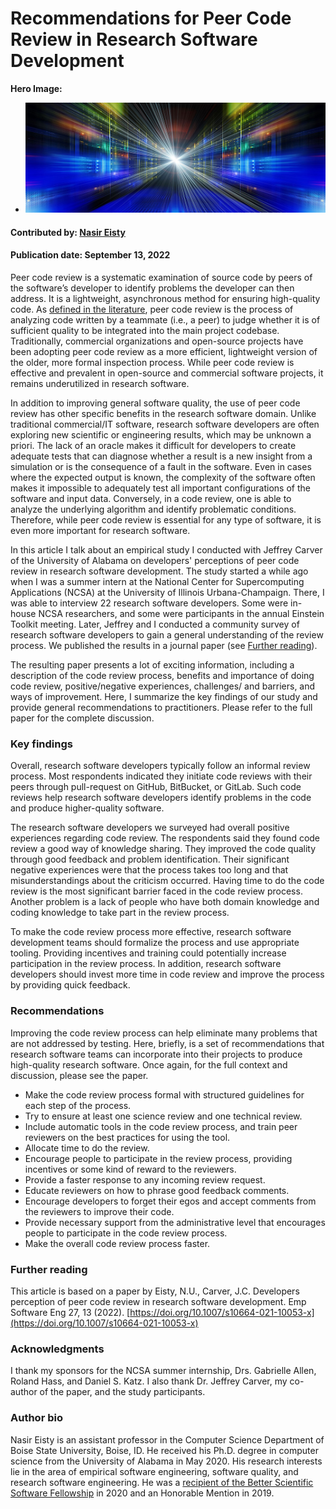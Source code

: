 # Recommendations for Peer Code Review in Research Software Development

**Hero Image:**

- <img src='../../images/computing-abstraction.jpg' />

#### Contributed by: [Nasir Eisty](https://github.com/neisty)

#### Publication date: September 13, 2022

Peer code review is a systematic examination of source code by peers of the software’s developer to identify problems the developer can then address. It is a lightweight, asynchronous method for ensuring high-quality code. As [defined in the literature](http://amiangshu.com/papers/IDoESE.pdf), peer code review is the process of analyzing code written by a teammate (i.e., a peer) to judge whether it is of sufficient quality to be integrated into the main project codebase.
Traditionally, commercial organizations and open-source projects have been adopting peer code review as a more efficient, lightweight version of the older, more formal inspection process. While peer code review is effective and prevalent in open-source and commercial software projects, it remains underutilized in research software.

In addition to improving general software quality, the use of peer code review has other specific benefits in the research software domain. Unlike traditional commercial/IT software, research software developers are often exploring new scientific or engineering results, which may be unknown a priori. The lack of an oracle makes it difficult for developers to create adequate tests that can diagnose whether a result is a new insight from a simulation or is the consequence of a fault in the software. Even in cases where the expected output is known, the complexity of the software often makes it impossible to adequately test all important configurations of the software and input data. Conversely, in a code review, one is able to analyze the underlying algorithm and identify problematic conditions. Therefore, while peer code review is essential for any type of software, it is even more important for research software.

In this article I talk about an empirical study I conducted with Jeffrey Carver of the University of Alabama on developers' perceptions of peer code review in research software development. The study started a while ago when I was a summer intern at the National Center for Supercomputing Applications (NCSA) at the University of Illinois Urbana-Champaign. There, I was able to interview 22 research software developers. Some were in-house NCSA researchers, and some were participants in the annual Einstein Toolkit meeting. Later,  Jeffrey and I
conducted a community survey of research software developers to gain a general understanding of the review process. We published the results in a journal paper (see [Further reading](#further-reading)).

The resulting paper presents a lot of exciting information, 
including a description of the code review process, benefits and importance of doing code review, positive/negative experiences, challenges/ and barriers, and ways of improvement. Here, I summarize the key findings of our study and provide  general recommendations to practitioners.
Please refer to the full paper for the complete discussion.

### Key findings

Overall, research software developers typically follow an informal review process. Most respondents indicated they initiate code reviews with their peers through pull-request on GitHub, BitBucket, or GitLab. Such code reviews help research software developers identify problems in the code and produce higher-quality software.

The research software developers we  surveyed had overall positive experiences regarding code review. The respondents said they found code review a good way of knowledge sharing. They improved the code quality through good feedback and problem identification. Their significant negative experiences were that the process takes too long and that misunderstandings about the criticism occurred. Having time to do the code review is the most significant barrier faced in the code review process. Another problem is a lack of people who have both domain knowledge and coding knowledge to take part in the review process.

To make the code review process more effective, research software development teams should formalize the process and use appropriate tooling.
Providing incentives and training could potentially increase participation in the review process.
In addition, research software developers should invest more time in code review and improve the process by providing quick feedback. 

### Recommendations

Improving the code review process can help eliminate many problems that are not addressed by testing. Here, briefly, is a set of recommendations that research software teams can incorporate into their projects to produce high-quality research software.  Once again, for the full context and discussion, please see the paper.

- Make the code review process formal with structured guidelines for each step of the process.
- Try to ensure at least one science review and one technical review.
- Include automatic tools in the code review process, and train  peer reviewers on the best practices for using the tool.
- Allocate time to do the review.
- Encourage people to participate in the review process, providing incentives or some kind of reward to the reviewers.
- Provide a faster response to any incoming review request.
- Educate reviewers on how to phrase good feedback comments.
- Encourage developers to forget their egos and accept comments from the reviewers to improve their code.
- Provide necessary support from the administrative level that encourages people to participate in the code review process.
- Make the overall code review process faster.

### Further reading

This article is based on a paper by Eisty, N.U., Carver, J.C. Developers perception of peer code review in research software development. Emp Software Eng 27, 13 (2022). [https://doi.org/10.1007/s10664-021-10053-x](https://doi.org/10.1007/s10664-021-10053-x)

### Acknowledgments

I thank my sponsors for the NCSA summer internship, Drs. Gabrielle Allen, Roland Hass, and Daniel S. Katz. I  also thank Dr. Jeffrey Carver, my co-author of the paper, and the study participants.

### Author bio

Nasir Eisty is an assistant professor in the Computer Science Department of Boise State University, Boise, ID. He received his Ph.D. degree in computer science from the University of Alabama in May 2020. His research interests lie in the area of empirical software engineering, software quality, and research software engineering. He was a [recipient of the Better Scientific Software Fellowship](https://bssw.io/fellows/nasir-eisty) in 2020 and an Honorable Mention in 2019.

<!---
Publish: yes
Topics: peer code review
--->
